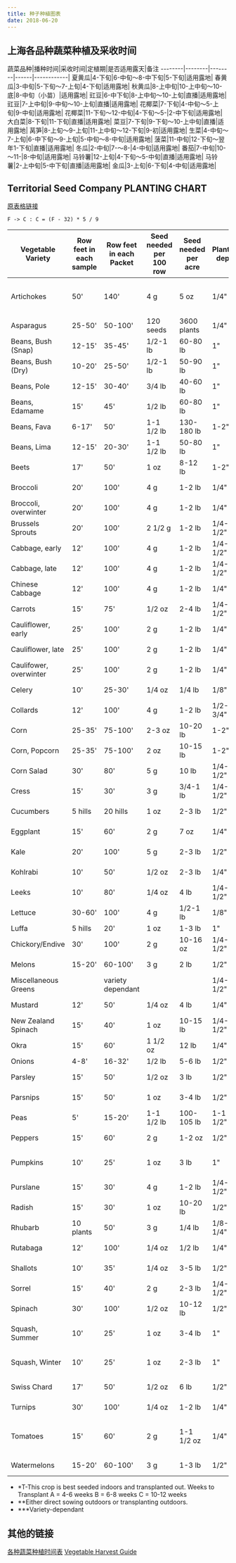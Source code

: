 ```yaml
---
title: 种子种植图表
date: 2018-06-20
---
```



## 上海各品种蔬菜种植及采收时间

蔬菜品种|播种时间|采收时间|定植期|是否适用露天|备注
--------|--------|--------|------|------------|
夏黄瓜|4-下旬|6-中旬～8-中下旬|5-下旬|适用露地|
春黄瓜|3-中旬|5-下旬～7-上旬|4-下旬|适用露地|
秋黄瓜|8-上中旬|10-上中旬～10-底|8-中旬（小苗）|适用露地|
豇豆|6-中下旬|8-上中旬～10-上旬|直播|适用露地|
豇豆|7-上中旬|9-中旬～10-上旬|直播|适用露地|
花椰菜|7-下旬|4-中旬～5-上旬|9-中旬|适用露地|
花椰菜|11-下旬～12-中旬|4-下旬～5-|2-中下旬|适用露地|
大白菜|8-下旬|11-下旬|直播|适用露地|
菜豆|7-下旬|9-下旬～10-上中旬|直播|适用露地|
莴笋|8-上旬～9-上旬|11-上中旬～12-下旬|9-初|适用露地|
生菜|4-中旬～7-上旬|6-中下旬～9-上旬|5-中旬～8-中旬|适用露地|
菠菜|11-中旬|12-下旬～翌年1-下旬|直播|适用露地|
冬瓜|2-中旬|7-～8-|4-中旬|适用露地|
番茄|7-中旬|10-～11-|8-中旬|适用露地|
马铃薯|12-上旬|4-下旬～5-中旬|直播|适用露地|
马铃薯|2-上中旬|5-中下旬|直播|适用露地|
金瓜|3-上旬|6-下旬|4-中旬|适用露地|

## Territorial Seed Company PLANTING CHART

[原表格链接](http://cdn.territorialseed.com/downloads/plantingchart.pdf)

```
F -> C : C = (F - 32) * 5 / 9
```

Vegetable Variety|Row feet in each sample|Row feet in each Packet|Seed needed per 100 row|Seed needed per acre|Planting depth|Optimum temp for Germination|Days to Emergence|*Distance between seed|Thin plants to|Distance betwee rows|**When to plant|Day to Muturity|***Yield per 100' Row|
---|---|---|---|---|---|---|---|---|---|---|---|---|---|
Artichokes|50'|140'|4 g|5 oz|1/4"|65-75&deg;F|10-20|T-B|3' (5-6' by 2nd yr)|5-6'|4/1-7/1|365|35+ heads
Asparagus|25-50'|50-100'|120 seeds|3600 plants|1/4"|65-80&deg;F|21|T-C|10-15"|N/A|5/1-7/1|365|400+ spears
Beans, Bush (Snap)|12-15'|35-45'|1/2-1 lb|60-80 lb|1"|60-85&deg;F|8-16|2-4"|N/A|18-36"|5/15-7/1|55-66|80 lb
Beans, Bush (Dry)|10-20'|25-50'|1/2-1 lb|50-90 lb|1"|65-85&deg;F|8-16|2-4"|N/A|18-36"|5/15-7/1|80-100|8 lb
Beans, Pole|12-15'|30-40'|3/4 lb|40-60 lb|1"|65-85&deg;F|8-16|2-3"|N/A|3-4'|5/15-7/1|60-80|150 lb
Beans, Edamame|15'|45'|1/2 lb|60-80 lb|1"|65-85&deg;F|7-10|4"|N/A|18-36"|5/15-7/1|180|20 lb
Beans, Fava|6-17'|50'|1-1 1/2 lb|130-180 lb|1-2"|60-85&deg;F|8-18|3-6"|N/A|12-30"|5/15-11/1|70-180|20 lb
Beans, Lima|12-15'|20-30'|1-1 1/2 lb|50-80 lb|1"|60-85&deg;F|8-16|2-3"|N/A|18-36"|5/15-7/1|75|12 lb
Beets|17'|50'|1 oz|8-12 lb|1-2"|55-70&deg;F|5-17|1/2"|3-4"|12-16"|4/1-7/15|50-65|100 lb
Broccoli|20'|100'|4 g|1-2 lb|1/4"|55-75&deg;F|5-17|4-6"|12-24"|18-36"|4/1-7/15|55-85|75 lb
Broccoli, overwinter|20'|100'|4 g|1-2 lb|1/4"|55-75&deg;F|5-17|4-6"|12-24"|18-36"|7/15-8/1|220-250|75 lb
Brussels Sprouts|20'|100'|2 1/2 g|1-2 lb|1/4-1/2"|55-75&deg;F|5-17|4-6"|12-24"|18-36"|6/1-7/1|80-160|60 lb
Cabbage, early|12'|100'|4 g|1-2 lb|1/4-1/2"|55-75&deg;F|5-17|4-6"|18-24"|2-4'|4/15-6/15|50-78|60 heads
Cabbage, late|12'|100'|4 g|1-2 lb|1/4-1/2"|55-75&deg;F|5-17|4-6"|18-24"|2-4'|5/15-7/15|85-220|60 heads
Chinese Cabbage|12'|100'|4 g|1-2 lb|1/4"|55-75&deg;F|5-17|1"|12-24"|36"|5/15-8/15|75-80|60 heads
Carrots|15'|75'|1/2 oz|2-4 lb|1/4-1/2"|60-70&deg;F|6-21|4 seeds/inch|1-3"|12-16"|4/1-7/15|56-75|100 lb
Cauliflower, early|25'|100'|2 g|1-2 lb|1/4"|55-75&deg;F|5-17|T-A|12-24"|18-36"|3/15-6/30|50-80|60 heads
Cauliflower, late|25'|100'|2 g|1-2 lb|1/4"|55-75&deg;F|5-17|T-A|12-24"|18-36"|5/1-6/30|65-100|60 heads
Caulifower, overwinter|25'|100'|2 g|1-2 lb|1/4"|55-75&deg;F|5-17|T-A|12-24"|18-36"|6/15-8/1|200-330|60 heads
Celery|10'|25-30'|1/4 oz|1/4 lb|1/8"|55-70&deg;F|10-20|T-B|12"|18-24"|4/15-6/1|85-120|100 heads
Collards|12'|100'|4 g|1-2 lb|1/2-3/4"|55-75&deg;F|5-17|1"|18-24"|2-4'|7/1-7/20|55-60|50 lb
Corn|25-35'|75-100'|2-3 oz|10-20 lb|1-2"|65-85&deg;F|7-10|4"|8-12"|24-30"|6/1-6/15|60-105|8 doz ears
Corn, Popcorn|25-35'|75-100'|2 oz|10-15 lb|1-2"|65-85&deg;F|7-10|4"|8-12"|24-30"|6/1-6/15|85-105|10-15 lb
Corn Salad|30'|80'|5 g|10 lb|1/4-1/2"|45-70&deg;F|2-15|1"|10-16"|16-18"|4/1-7/1|50|40 lb
Cress|15'|30'|3 g|3/4-1 lb|1/4-1/2"|45-70&deg;F|2-15|1"|10-16"|16-18"|4/1-7/1|15-60|35 lb
Cucumbers|5 hills|20 hills|1 oz|2-3 lb|1/2"|65-90&deg;F|4-13|4-6 /hill|1-2/hill|3-4'|6/1-6/15|45-75|120 lb
Eggplant|15'|60'|2 g|7 oz|1/4"|80&deg;F|5-17|T-B|12-18"|2-3'|3/15-4/15|54-80|50 lb
Kale|20'|100'|5 g|2-3 lb|1/2"|55-75&deg;F|5-17|4-6"|12-24"|18-36"|5/1-7/15|60-70|75 lb
Kohlrabi|10'|50'|1/2 oz|2-3 lb|1/4"|55-75&deg;F|5-17|1"|3-8"|12-18"|4/1-8/10|60|50 lb
Leeks|10'|80'|1/4 oz|4 lb|1/4-1/2"|55-75&deg;F|6-16|4-5"|4-5"|12-18"|3/1-5/15|105-110|150 stalks
Lettuce|30-60'|100'|4 g|1/2-1 lb|1/8"|40-75&deg;F|2-15|1"|10-16"|16-18"|4/1-8/1|29-75|50 lb
Luffa|5 hills|20'|1 oz|1-3 lb|1"|65-85&deg;F|5-10|4-5'|4-5'|6-10'|6-1|85|200 fruit
Chickory/Endive|30'|100'|2 g|10-16 oz|1/4-1/2"|45-70&deg;F|2-15|1"|10-16"|16-18"|5/1-6/1|65|80 heads
Melons|15-20'|60-100'|3 g|2 lb|1/2"|70-85&deg;F|3-10|3-4'|3-4'|5-6'|6/1-6/20|65-90|50-100 lb
Miscellaneous Greens||variety dependant|||1/4-1/2"|45-70&deg;F|2-15|1"|10-16"|16-18"|4/1-7/1|variety dependant|
Mustard|12'|50'|1/4 oz|4 lb|1/4"|40-75&deg;F|2-15||6-12"|18-24"|3/1-8/15|30-50|100 lb
New Zealand Spinach|15'|40'|1 oz|10-15 lb|1/4-1/2"|45-70&deg;F|2-15|1"|10-16"|16-18"|5/15-7/1|50|50 lb
Okra|15'|60'|1 1/2 oz|12 lb|1/4"|70-90&deg;F|7-15|T-A|12-18"|36"|5/15-6/15|70-80|300+ pods
Onions|4-8'|16-32'|1/2 lb|5-6 lb|1/2"|55-75&deg;F|6-16|2-4/inch|2-5"|12-24"|4/5-6/1|50-110|100 lb
Parsley|15'|50'|1/2 oz|3 lb|1/2"|50-75&deg;F|12-28|2-3/inch|8-10"|12-18"|3/1-6/1|75-80|30 lb
Parsnips|15'|50'|1 oz|3-4 lb|1/2"|55-75&deg;F|15-28|1/2"|3-4"|12-18"|5/1-7/15|110-120|75 lb
Peas|5'|15-20'|1-1 1/2 lb|100-105 lb|1-1 1/2"|40-75&deg;F|6-14|1"|N/A|18-24"|10/1-6/1|55-75|20 lb
Peppers|15'|60'|2 g|1-2 oz|1/2"|70-85&deg;F|8-25|T-B|12-18"|24-30"|3/15-4/15|55-100|50 lb
Pumpkins|10'|25'|1 oz|3 lb|1"|65-85&deg;F|5-10|3-4' or 4-5'|3-4' or 4-5'|6-8' or 8-10'|5/15-6/15|95-115|300 lb
Purslane|15'|30'|4 g|1-2 lb|1/4-1/2"|45-70&deg;F|2-15|1"|10-16"|16-18"|4/1-7/1|50|40 lb
Radish|15'|30'|1 oz|10-20 lb|1/2"|45-80&deg;F|4-11|1/2"|1-2"|8-12"|3/1-8/15|22-32|200 roots
Rhubarb|10 plants|50'|3 g|1/4 lb|1/8-1/4"|70&deg;F|6-18|T-B|3-4'|3-4'|3/1-5/15|365|150 lb
Rutabaga|12'|100'|1/4 oz|1/2 lb|1/4"|55-75&deg;F|5-17|1/2-1"|3-8"|12-16"|6/1-7/15|85-95|150 lb
Shallots|10'|35'|1/4 oz|3-5 lb|1/2"|>50&deg;F|6-16|1/2-3/4"|2-3"|12-24"|4/1-5/15|120|25-50 lb
Sorrel|15'|40'|2 g|2-3 lb|1/4-1/2"|45-70&deg;F|2-15|1"|10-16"|16-18"|5/1-7/1|60|40 lb
Spinach|30'|100'|1/2 oz|10-12 lb|1/2"|55-65&deg;F|6-21|1"|3"|12"|3/1-8/15|30-50|40 lb
Squash, Summer|10'|25'|1 oz|3-4 lb|1"|65-85&deg;F|5-10|3-4' or 4-5'|3-4' or 4-5'|6-10'|5/15-6/15|48-70|200 lb
Squash, Winter|10'|25'|1 oz|2-3 lb|1"|65-85&deg;F|5-10|3-4' or 4-5'|3-4' or 4-5'|6-10'|5/15-6/15|70-115|200 lb
Swiss Chard|17'|50'|1/2 oz|6 lb|1/2"|50-75&deg;F|5-17|2-3"|10-12"|18-24"|4/1-7/15|50-60|40 lb
Turnips|30'|100'|1/4 oz|1-2 lb|1/4"|55-75&deg;F|5-17|1/2-1"|3-8"|12-16"|5/1-8/15|45-65|40 lb
Tomatoes|15'|60'|2 g|1-1 1/2 oz|1/4"|70-90&deg;F|6-14|T-B|18-24" or 20-30"|3-4'|4/1-5/1|55-100|150 lb
Watermelons|15-20'|60-100'|3 g|1-3 lb|1/2"|70-85&deg;F|3-10|3-4'|3-4'|5-6'|6/1-6/20|76-90|50-100 lb


* *T-This crop is best seeded indoors and transplanted out. Weeks to Transplant
  A = 4-6 weeks B = 6-8 weeks C = 10-12 weeks
* **Either direct sowing outdoors or transplanting outdoors.
* ***Variety-dependant

## 其他的链接

[各种蔬菜种植时间表](http://blog.sina.com.cn/s/blog_626a321f0102enaf.html)
[Vegetable Harvest Guide](https://hortnews.extension.iastate.edu/2004/7-23-2004/vegguide.html)
